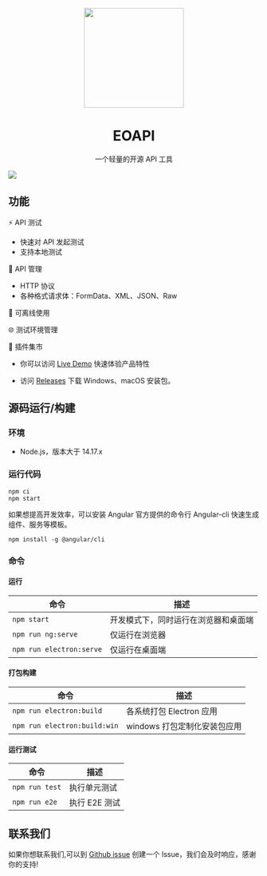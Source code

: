 <p align="center">
  <a href="https://github.com/eolinker/eoapi">
    <img width="200" src="https://raw.githubusercontent.com/eolinker/eoapi/main/src/assets/icons/128x128.png">
  </a>
</p>

<h1 align="center">EOAPI</h1>
<div align="center">
一个轻量的开源 API 工具
</div>

![](https://raw.githubusercontent.com/eolinker/eoapi/main/wiki/preview_1.png?token=GHSAT0AAAAAABRGKRUBJ634JVP7XL7KWAECYP3J36Q)
## 功能

⚡ API 测试

- 快速对 API 发起测试
- 支持本地测试

📃 API 管理

- HTTP 协议
- 各种格式请求体：FormData、XML、JSON、Raw

📶 可离线使用

🌐 测试环境管理

🌱 插件集市

- 你可以访问 [Live Demo](https://demo.eoapi.io/) 快速体验产品特性

- 访问 [Releases](https://github.com/eolinker/eoapi/releases) 下载 Windows、macOS 安装包。

## 源码运行/构建

### 环境

- Node.js，版本大于 14.17.x

### 运行代码

```
npm ci
npm start
```

如果想提高开发效率，可以安装 Angular 官方提供的命令行 Angular-cli 快速生成组件、服务等模板。

```
npm install -g @angular/cli
```

### 命令

#### 运行

| 命令                     | 描述                                 |
| ------------------------ | ------------------------------------ |
| `npm start`              | 开发模式下，同时运行在浏览器和桌面端 |
| `npm run ng:serve`       | 仅运行在浏览器                       |
| `npm run electron:serve` | 仅运行在桌面端                       |

#### 打包构建

| 命令                         | 描述                         |
| ---------------------------- | ---------------------------- |
| `npm run electron:build`     | 各系统打包 Electron 应用     |
| `npm run electron:build:win` | windows 打包定制化安装包应用 |

#### 运行测试

| 命令           | 描述          |
| -------------- | ------------- |
| `npm run test` | 执行单元测试  |
| `npm run e2e`  | 执行 E2E 测试 |

## 联系我们

如果你想联系我们,可以到 [Github issue](https://github.com/eolinker/eoapi/issues) 创建一个 Issue，我们会及时响应，感谢你的支持!
